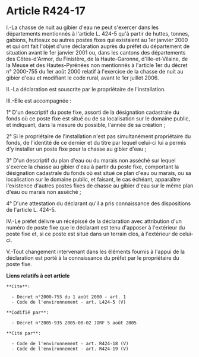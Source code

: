 # Article R424-17

I.-La chasse de nuit au gibier d'eau ne peut s'exercer dans les départements mentionnés à l'article L. 424-5 qu'à partir de
huttes, tonnes, gabions, hutteaux ou autres postes fixes qui existaient au 1er janvier 2000 et qui ont fait l'objet d'une
déclaration auprès du préfet du département de situation avant le 1er janvier 2001 ou, dans les cantons des départements des
Côtes-d'Armor, du Finistère, de la Haute-Garonne, d'Ille-et-Vilaine, de la Meuse et des Hautes-Pyrénées non mentionnés à
l'article 1er du décret n° 2000-755 du 1er août 2000 relatif à l'exercice de la chasse de nuit au gibier d'eau et modifiant
le code rural, avant le 1er juillet 2006. 

II.-La déclaration est souscrite par le propriétaire de l'installation. 

III.-Elle est accompagnée : 

1° D'un descriptif du poste fixe, assorti de la désignation cadastrale du fonds où ce poste fixe est situé ou de sa
localisation sur le domaine public, et indiquant, dans la mesure du possible, l'année de sa création ; 

2° Si le propriétaire de l'installation n'est pas simultanément propriétaire du fonds, de l'identité de ce dernier et du
titre par lequel celui-ci lui a permis d'y installer un poste fixe pour la chasse au gibier d'eau ; 

3° D'un descriptif du plan d'eau ou du marais non asséché sur lequel s'exerce la chasse au gibier d'eau à partir du poste
fixe, comportant la désignation cadastrale du fonds où est situé ce plan d'eau ou marais, ou sa localisation sur le domaine
public, et faisant, le cas échéant, apparaître l'existence d'autres postes fixes de chasse au gibier d'eau sur le même plan
d'eau ou marais non asséché ; 

4° D'une attestation du déclarant qu'il a pris connaissance des dispositions de l'article L. 424-5. 

IV.-Le préfet délivre un récépissé de la déclaration avec attribution d'un numéro de poste fixe que le déclarant est tenu
d'apposer à l'extérieur du poste fixe et, si ce poste est situé dans un terrain clos, à l'extérieur de celui-ci. 

V.-Tout changement intervenant dans les éléments fournis à l'appui de la déclaration est porté à la connaissance du préfet
par le propriétaire du poste fixe.

**Liens relatifs à cet article**

	**Cite**:

	  - Décret n°2000-755 du 1 août 2000 - art. 1
	  - Code de l'environnement - art. L424-5 (V)

	**Codifié par**:

	  - Décret n°2005-935 2005-08-02 JORF 5 août 2005

	**Cité par**:

	  - Code de l'environnement - art. R424-18 (V)
	  - Code de l'environnement - art. R424-19 (V)
